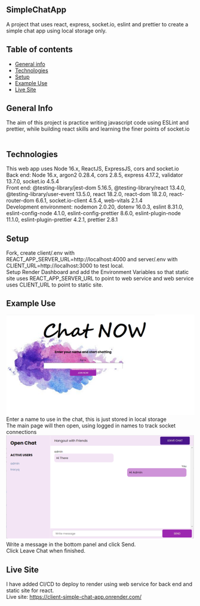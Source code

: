 
## SimpleChatApp
A project that uses react, express, socket.io, eslint and prettier to create a simple chat app using local storage only. <br>
## Table of contents
* [General info](#general-info)
* [Technologies](#technologies)
* [Setup](#setup)
* [Example Use](#example-use)
* [Live Site](#live-site)

## General Info
The aim of this project is practice writing javascript code using ESLint and prettier, while building react skills and learning the finer points of socket.io<br>
<br>
## Technologies
 This web app uses Node 16.x, ReactJS, ExpressJS, cors and socket.io<br>
Back end: Node 16.x, argon2 0.28.4, cors 2.8.5, express 4.17.2, validator 13.7.0, socket.io 4.5.4 <br>
Front end: @testing-library/jest-dom 5.16.5, @testing-library/react 13.4.0, @testing-library/user-event 13.5.0, react 18.2.0, react-dom 18.2.0, react-router-dom  6.6.1, socket.io-client 4.5.4, web-vitals 2.1.4 <br>
Development environment: nodemon 2.0.20, dotenv 16.0.3, eslint 8.31.0, eslint-config-node 4.1.0, eslint-config-prettier 8.6.0, eslint-plugin-node 11.1.0, eslint-plugin-prettier 4.2.1,  prettier 2.8.1 <br>
## Setup
Fork, create client/.env with REACT_APP_SERVER_URL=http://localhost:4000 and server/.env with CLIENT_URL=http://localhost:3000 to test local. <br>
Setup Render Dashboard and add the Environment Variables so that static site uses REACT_APP_SERVER_URL to point to web service and web service uses CLIENT_URL to point to static site.
<br>
## Example Use

![HomePage](/homePage.png?raw=true "Home Page") <br>
Enter a name to use in the chat, this is just stored in local storage <br>
The main page will then open, using logged in names to track socket connections <br>
![ChatExample](/ChatExample.png?raw=true "Chat example")
Write a message in the bottom panel and click Send. <br>
Click Leave Chat when finished. <br>
## Live Site 
I have added CI/CD to deploy to render using web service for back end and static site for react. <br>
Live site: https://client-simple-chat-app.onrender.com/



